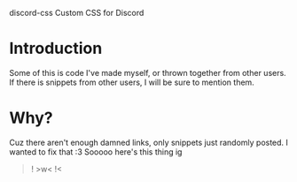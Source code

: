 discord-css
Custom CSS for Discord
# Introduction

Some of this is code I've made myself, or thrown together from other users.
If there is snippets from other users, I will be sure to mention them.

# Why?
Cuz there aren't enough damned links, only snippets just randomly posted. I wanted to fix that :3
Sooooo here's this thing ig

 >! >w< !<
